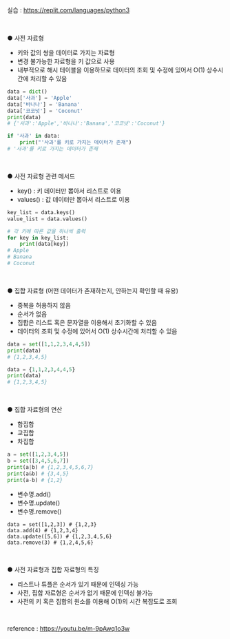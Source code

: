 실습 : https://replit.com/languages/python3

<br>

● 사전 자료형
  - 키와 값의 쌍을 데이터로 가지는 자료형
  - 변경 불가능한 자료형을 키 값으로 사용
  - 내부적으로 해시 테이블을 이용하므로 데이터의 조회 및 수정에 있어서 O(1) 상수시간에 처리할 수 있음
```python
data = dict()
data['사과'] = 'Apple'
data['바나나'] = 'Banana'
data['코코넛'] = 'Coconut'
print(data)
# {'사과':'Apple','바나나':'Banana','코코넛':'Coconut'}

if '사과' in data:
    print("'사과'를 키로 가지는 데이터가 존재")
# '사과'를 키로 가지는 데이터가 존재
```

<br>

● 사전 자료형 관련 메서드
  - key() : 키 데이터만 뽑아서 리스트로 이용
  - values() : 값 데이터만 뽑아서 리스트로 이용
```python
key_list = data.keys()
value_list = data.values()

# 각 키에 따른 값을 하나씩 출력
for key in key_list:
    print(data[key])
# Apple
# Banana
# Coconut
```

<br>

● 집합 자료형 (어떤 데이터가 존재하는지, 안하는지 확인할 때 유용)
  - 중복을 허용하지 않음
  - 순서가 없음
  - 집합은 리스트 혹은 문자열을 이용해서 초기화할 수 있음
  - 데이터의 조회 및 수정에 있어서 O(1) 상수시간에 처리할 수 있음
```python
data = set([1,1,2,3,4,4,5])
print(data)
# {1,2,3,4,5}

data = {1,1,2,3,4,4,5}
print(data)
# {1,2,3,4,5}
```

<br>

● 집합 자료형의 연산
  - 합집합
  - 교집합
  - 차집합
```python
a = set([1,2,3,4,5])
b = set([3,4,5,6,7])
print(a|b) # {1,2,3,4,5,6,7}
print(a&b) # {3,4,5}
print(a-b) # {1,2}
```
  - 변수명.add()
  - 변수명.update()
  - 변수명.remove()
```pyton
data = set([1,2,3]) # {1,2,3}
data.add(4) # {1,2,3,4}
data.update([5,6]) # {1,2,3,4,5,6}
data.remove(3) # {1,2,4,5,6}
```

<br>

● 사전 자료형과 집합 자료형의 특징
  - 리스트나 튜플은 순서가 있기 때문에 인덱싱 가능
  - 사전, 집합 자료형은 순서가 없기 때문에 인덱싱 불가능
  - 사전의 키 혹은 집합의 원소를 이용해 O(1)의 시간 복잡도로 조회

<br>

reference : https://youtu.be/m-9pAwq1o3w
